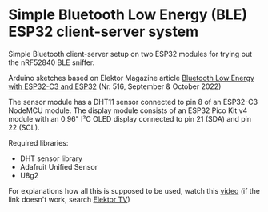 # Simple Bluetooth Low Energy (BLE) ESP32 client-server system
Simple Bluetooth client-server setup on two ESP32 modules for trying out the nRF52840 BLE sniffer.

Arduino sketches based on Elektor Magazine article [Bluetooth Low Energy with ESP32-C3 and ESP32](https://www.elektormagazine.com/magazine/elektor-272/60930) (Nr. 516, September & October 2022)

The sensor module has a DHT11 sensor connected to pin 8 of an ESP32-C3 NodeMCU module.
The display module consists of an ESP32 Pico Kit v4 module with an 0.96" I²C OLED display connected to pin 21 (SDA) and pin 22 (SCL).

Required libraries:
- DHT sensor library
- Adafruit Unified Sensor
- U8g2

For explanations how all this is supposed to be used, watch this [video](https://youtu.be/gvxqg0vxhrQ) (if the link doesn't work, search [Elektor TV](https://www.youtube.com/@ElektorTV))
